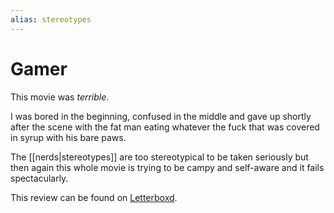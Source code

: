 ```yaml
---
alias: stereotypes
---
```


# Gamer

This movie was *terrible*.


I was bored in the beginning, confused in the middle and gave up shortly after the scene with the fat man eating whatever the fuck that was covered in syrup with his bare paws. 

The [[nerds|stereotypes]] are too stereotypical to be taken seriously but then again this whole movie is trying to be campy and self-aware and it fails spectacularly.

This review can be found on [Letterboxd](https://letterboxd.com/sadsadsadiecat/film/gamer/).